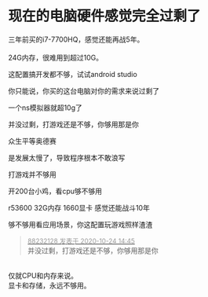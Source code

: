 # 现在的电脑硬件感觉完全过剩了


三年前买的i7-7700HQ，感觉还能再战5年。<br />
<br />
24G内存，很难用到超过10G。

这配置搞开发都不够，试试android studio

你只能说，你买的这台电脑对你的需求来说过剩了<img src="static/image/smiley/default/lol.gif" smilieid="12" border="0" alt="" /><br />


一个ns模拟器就超10g了

并没过剩，打游戏还是不够，你够用那是你<img src="static/image/smiley/default/lol.gif" smilieid="12" border="0" alt="" />

众生平等奥德赛

是发展太慢了，导致程序根本不敢浪写

打游戏并不够用

开200台小鸡，看cpu够不够用

 r53600 32G内存 1660显卡 感觉还能战斗10年

够不够用看应用场景，你这配置玩游戏照样渣渣

<div class="quote"><blockquote><font size="2"><a href="https://www.hostloc.com/forum.php?mod=redirect&amp;goto=findpost&amp;pid=9345910&amp;ptid=757966" target="_blank"><font color="#999999">88232128 发表于 2020-10-24 14:45</font></a></font><br />
并没过剩，打游戏还是不够，你够用那是你</blockquote></div><br />
仅就CPU和内存来说。<br />
显卡和存储，永远不够用。
